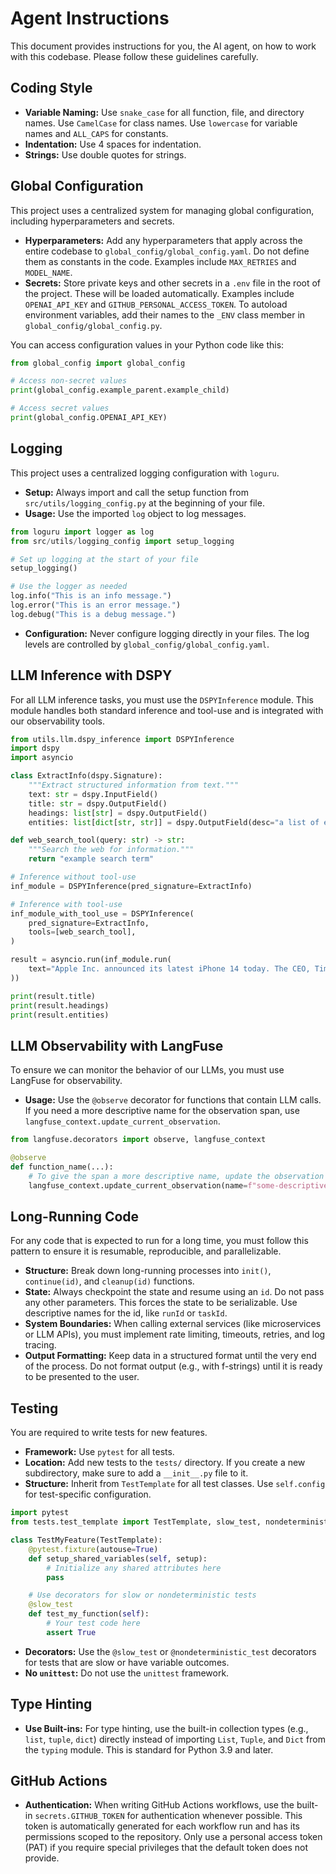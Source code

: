 # Agent Instructions

This document provides instructions for you, the AI agent, on how to work with this codebase. Please follow these guidelines carefully.

## Coding Style

-   **Variable Naming:** Use `snake_case` for all function, file, and directory names. Use `CamelCase` for class names. Use `lowercase` for variable names and `ALL_CAPS` for constants.
-   **Indentation:** Use 4 spaces for indentation.
-   **Strings:** Use double quotes for strings.

## Global Configuration

This project uses a centralized system for managing global configuration, including hyperparameters and secrets.

-   **Hyperparameters:** Add any hyperparameters that apply across the entire codebase to `global_config/global_config.yaml`. Do not define them as constants in the code. Examples include `MAX_RETRIES` and `MODEL_NAME`.
-   **Secrets:** Store private keys and other secrets in a `.env` file in the root of the project. These will be loaded automatically. Examples include `OPENAI_API_KEY` and `GITHUB_PERSONAL_ACCESS_TOKEN`. To autoload environment variables, add their names to the `_ENV` class member in `global_config/global_config.py`.

You can access configuration values in your Python code like this:

```python
from global_config import global_config

# Access non-secret values
print(global_config.example_parent.example_child)

# Access secret values
print(global_config.OPENAI_API_KEY)
```

## Logging

This project uses a centralized logging configuration with `loguru`.

-   **Setup:** Always import and call the setup function from `src/utils/logging_config.py` at the beginning of your file.
-   **Usage:** Use the imported `log` object to log messages.

```python
from loguru import logger as log
from src/utils/logging_config import setup_logging

# Set up logging at the start of your file
setup_logging()

# Use the logger as needed
log.info("This is an info message.")
log.error("This is an error message.")
log.debug("This is a debug message.")
```

-   **Configuration:** Never configure logging directly in your files. The log levels are controlled by `global_config/global_config.yaml`.

## LLM Inference with DSPY

For all LLM inference tasks, you must use the `DSPYInference` module. This module handles both standard inference and tool-use and is integrated with our observability tools.

```python
from utils.llm.dspy_inference import DSPYInference
import dspy
import asyncio

class ExtractInfo(dspy.Signature):
    """Extract structured information from text."""
    text: str = dspy.InputField()
    title: str = dspy.OutputField()
    headings: list[str] = dspy.OutputField()
    entities: list[dict[str, str]] = dspy.OutputField(desc="a list of entities and their metadata")

def web_search_tool(query: str) -> str:
    """Search the web for information."""
    return "example search term"

# Inference without tool-use
inf_module = DSPYInference(pred_signature=ExtractInfo)

# Inference with tool-use
inf_module_with_tool_use = DSPYInference(
    pred_signature=ExtractInfo,
    tools=[web_search_tool],
)

result = asyncio.run(inf_module.run(
    text="Apple Inc. announced its latest iPhone 14 today. The CEO, Tim Cook, highlighted its new features in a press release."
))

print(result.title)
print(result.headings)
print(result.entities)
```

## LLM Observability with LangFuse

To ensure we can monitor the behavior of our LLMs, you must use LangFuse for observability.

-   **Usage:** Use the `@observe` decorator for functions that contain LLM calls. If you need a more descriptive name for the observation span, use `langfuse_context.update_current_observation`.

```python
from langfuse.decorators import observe, langfuse_context

@observe
def function_name(...):
    # To give the span a more descriptive name, update the observation
    langfuse_context.update_current_observation(name=f"some-descriptive-name")
```

## Long-Running Code

For any code that is expected to run for a long time, you must follow this pattern to ensure it is resumable, reproducible, and parallelizable.

-   **Structure:** Break down long-running processes into `init()`, `continue(id)`, and `cleanup(id)` functions.
-   **State:** Always checkpoint the state and resume using an `id`. Do not pass any other parameters. This forces the state to be serializable. Use descriptive names for the id, like `runId` or `taskId`.
-   **System Boundaries:** When calling external services (like microservices or LLM APIs), you must implement rate limiting, timeouts, retries, and log tracing.
-   **Output Formatting:** Keep data in a structured format until the very end of the process. Do not format output (e.g., with f-strings) until it is ready to be presented to the user.

## Testing

You are required to write tests for new features.

-   **Framework:** Use `pytest` for all tests.
-   **Location:** Add new tests to the `tests/` directory. If you create a new subdirectory, make sure to add a `__init__.py` file to it.
-   **Structure:** Inherit from `TestTemplate` for all test classes. Use `self.config` for test-specific configuration.

```python
import pytest
from tests.test_template import TestTemplate, slow_test, nondeterministic_test

class TestMyFeature(TestTemplate):
    @pytest.fixture(autouse=True)
    def setup_shared_variables(self, setup):
        # Initialize any shared attributes here
        pass

    # Use decorators for slow or nondeterministic tests
    @slow_test
    def test_my_function(self):
        # Your test code here
        assert True
```

-   **Decorators:** Use the `@slow_test` or `@nondeterministic_test` decorators for tests that are slow or have variable outcomes.
-   **No `unittest`:** Do not use the `unittest` framework.

## Type Hinting

-   **Use Built-ins:** For type hinting, use the built-in collection types (e.g., `list`, `tuple`, `dict`) directly instead of importing `List`, `Tuple`, and `Dict` from the `typing` module. This is standard for Python 3.9 and later.

## GitHub Actions

-   **Authentication:** When writing GitHub Actions workflows, use the built-in `secrets.GITHUB_TOKEN` for authentication whenever possible. This token is automatically generated for each workflow run and has its permissions scoped to the repository. Only use a personal access token (PAT) if you require special privileges that the default token does not provide.
